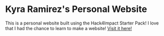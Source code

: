 # Kyra Ramirez's Personal Website
This is a personal website built using the Hack4Impact Starter Pack!
I love that I had the chance to learn to make a website! 
[Visit it here!](https://kyramirez.github.io)
